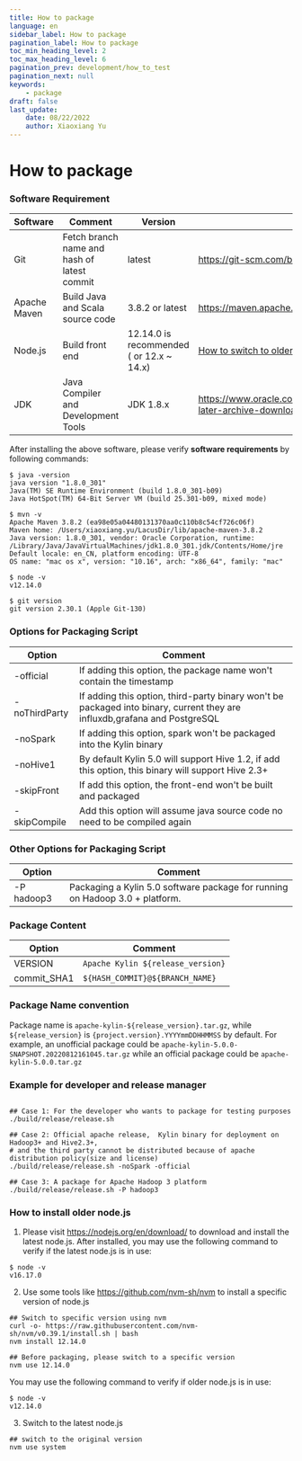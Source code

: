 ```yaml
---
title: How to package
language: en
sidebar_label: How to package
pagination_label: How to package
toc_min_heading_level: 2
toc_max_heading_level: 6
pagination_prev: development/how_to_test
pagination_next: null
keywords:
    - package
draft: false
last_update:
    date: 08/22/2022
    author: Xiaoxiang Yu
---
```


# How to package

### <span id="software_reqiurement">Software Requirement</span>

| Software      | Comment                                      |    Version     |   Download Link    |
|---------------| ---------------------------------------------|----------------|--------------------|
| Git           |  Fetch branch name and hash of latest commit | latest         | https://git-scm.com/book/en/v2/Getting-Started-Installing-Git |
| Apache Maven  |  Build Java and Scala source code            | 3.8.2 or latest| https://maven.apache.org/download.cgi |
| Node.js       |  Build front end                             | 12.14.0 is recommended ( or 12.x ~ 14.x) | [How to switch to older node.js](development/how_to_package.md#install_older_node)|
| JDK           |  Java Compiler and Development Tools         | JDK 1.8.x      | https://www.oracle.com/java/technologies/javase/javase8u211-later-archive-downloads.html |

After installing the above software, please verify **software requirements** by following commands:

```shell
$ java -version
java version "1.8.0_301"
Java(TM) SE Runtime Environment (build 1.8.0_301-b09)
Java HotSpot(TM) 64-Bit Server VM (build 25.301-b09, mixed mode)

$ mvn -v
Apache Maven 3.8.2 (ea98e05a04480131370aa0c110b8c54cf726c06f)
Maven home: /Users/xiaoxiang.yu/LacusDir/lib/apache-maven-3.8.2
Java version: 1.8.0_301, vendor: Oracle Corporation, runtime: /Library/Java/JavaVirtualMachines/jdk1.8.0_301.jdk/Contents/Home/jre
Default locale: en_CN, platform encoding: UTF-8
OS name: "mac os x", version: "10.16", arch: "x86_64", family: "mac"

$ node -v
v12.14.0

$ git version
git version 2.30.1 (Apple Git-130)
```
### Options for Packaging Script

| Option        | Comment                                                      |
| ------------- | ------------------------------------------------------------ |
| -official     | If adding this option, the package name won't contain the timestamp |
| -noThirdParty | If adding this option, third-party binary won't be packaged into binary, current they are influxdb,grafana and PostgreSQL |
| -noSpark      | If adding this option, spark won't be packaged into the Kylin binary |
| -noHive1      | By default Kylin 5.0 will support Hive 1.2, if add this option, this binary will support Hive 2.3+ |
| -skipFront    | If add this option, the front-end won't be built and packaged |
| -skipCompile  | Add this option will assume java source code no need to be compiled again |

### Other Options for Packaging Script
|         Option       |     Comment                                        | 
|--------------------  | ---------------------------------------------------|
| -P hadoop3           | Packaging a Kylin 5.0 software package for running on Hadoop 3.0 + platform.|

### Package Content

|         Option       |     Comment    | 
|--------------------  | ---------------|
| VERSION              | `Apache Kylin ${release_version}`  |
| commit_SHA1          | `${HASH_COMMIT}@${BRANCH_NAME}`    |

### Package Name convention

Package name is `apache-kylin-${release_version}.tar.gz`, while `${release_version}` is `{project.version}.YYYYmmDDHHMMSS` by default.
For example, an unofficial package could be `apache-kylin-5.0.0-SNAPSHOT.20220812161045.tar.gz` while an official package could be `apache-kylin-5.0.0.tar.gz`

### Example for developer and release manager

```shell

## Case 1: For the developer who wants to package for testing purposes
./build/release/release.sh 

## Case 2: Official apache release,  Kylin binary for deployment on Hadoop3+ and Hive2.3+, 
# and the third party cannot be distributed because of apache distribution policy(size and license)
./build/release/release.sh -noSpark -official 

## Case 3: A package for Apache Hadoop 3 platform
./build/release/release.sh -P hadoop3
```

### <span id="install_older_node">How to install older node.js</span>

1. Please visit https://nodejs.org/en/download/ to download and install the latest node.js. After installed, you may use the following command to verify if the latest node.js is in use:
```shell
$ node -v
v16.17.0
```

2. Use some tools like https://github.com/nvm-sh/nvm to install a specific version of node.js 

```shell
## Switch to specific version using nvm
curl -o- https://raw.githubusercontent.com/nvm-sh/nvm/v0.39.1/install.sh | bash
nvm install 12.14.0

## Before packaging, please switch to a specific version
nvm use 12.14.0
```

You may use the following command to verify if older node.js is in use:
```shell
$ node -v
v12.14.0
```

3. Switch to the latest node.js
```shell
## switch to the original version
nvm use system
```
